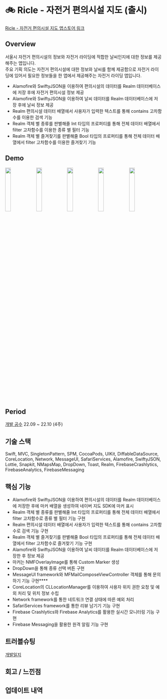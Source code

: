 # 🚲 Ricle - 자전거 편의시설 지도 (출시)

[Ricle - 자전거 편의시설 지도 앱스토어 링크](https://apps.apple.com/kr/app/ricle-%EC%9E%90%EC%A0%84%EA%B1%B0-%ED%8E%B8%EC%9D%98%EC%8B%9C%EC%84%A4-%EC%A7%80%EB%8F%84/id6443554916)

## Overview

서울시 자전거 편의시설의 정보와 자전거 라이딩에 적합한 날씨인지에 대한 정보를 제공해주는 앱입니다.
<br>주요 기획 의도는 자전거 편의시설에 대한 정보와 날씨를 함께 제공함으로 자전거 라이딩에 있어서 필요한 정보들을 한 앱에서 제공해주는 자전거 라이딩 앱입니다.

- Alamofire와 SwiftyJSON을 이용하여 편의시설의 데이터를 Realm 데이터베이스에 저장 후에 자전거 편의시설 정보 제공
- Alamofire와 SwiftyJSON을 이용하여 날씨 데이터를 Realm 데이터베이스에 저장 후에 날씨 정보 제공
- Realm 편의시설 데이터 배열에서 사용자가 입력한 텍스트를 통해 contains 고차함수를 이용한 검색 기능
- Realm 객체 별 종류를 판별해줄 Int 타입의 프로퍼티를 통해 전체 데이터 배열에서 filter 고차함수를 이용한 종류 별 필터 기능
- Realm 객체 별 즐겨찾기를 판별해줄 Bool 타입의 프로퍼티를 통해 전체 데이터 배열에서 filter 고차함수를 이용한 즐겨찾기 기능

## Demo
<p>
<img src="https://user-images.githubusercontent.com/78537078/209093977-4c452162-3fc3-4743-bc4c-32d5d13af5cd.png" width="19%">
<img src="https://user-images.githubusercontent.com/78537078/209094066-9647e175-e1b5-4c17-87f2-f754ba42e7f5.png" width="19%">
<img src="https://user-images.githubusercontent.com/78537078/209094069-ee3fe27a-3064-4079-8d6c-3a00dedbc214.png" width="19%">
<img src="https://user-images.githubusercontent.com/78537078/209094071-e3d8cf16-1324-4a9a-8d0f-5d1c621c627c.png" width="19%">
<img src="https://user-images.githubusercontent.com/78537078/209094074-d3ce88c2-804d-45c5-9db6-612c16055846.png" width="19%">
</p>

## Period
[개발 공수](https://www.notion.so/a3763ffa4aef4f258b7bc5a9cd19feb1?v=ba2e1ce25e90468289919989c552cc3c)
22.09 ~ 22.10 (4주)

## 기술 스택
Swift, MVC, SingletonPattern, SPM, CocoaPods, UIKit, DiffableDataSource, CoreLocation, Network, MessageUI, SafariServices, Alamofire, SwiftyJSON, Lottie, Snapkit, NMapsMap, DropDown, Toast, Realm, FirebaseCrashlytics, FirebaseAnalytics, FirebaseMessaging

## 핵심 기능
- Alamofire와 SwiftyJSON을 이용하여 편의시설의 데이터를 Realm 데이터베이스에 저장한 후에 마커 배열을 생성하여 네이버 지도 SDK에 마커 표시
- Realm 객체 별 종류를 판별해줄 Int 타입의 프로퍼티를 통해 전체 데이터 배열에서 filter 고차함수로 종류 별 필터 기능 구현
- Realm 편의시설 데이터 배열에서 사용자가 입력한 텍스트를 통해 contains 고차함수로 검색 기능 구현
- Realm 객체 별 즐겨찾기를 판별해줄 Bool 타입의 프로퍼티를 통해 전체 데이터 배열에서 filter 고차함수로 즐겨찾기 기능 구현
- Alamofire와 SwiftyJSON을 이용하여 날씨 데이터를 Realm 데이터베이스에 저장한 후 정보 제공
- 마커는 NMFOverlayImage를 통해 Custom Marker 생성
- DropDown을 통해 종류 선택 버튼 구현
- MessageUI framework와 MFMailComposeViewController 객체를 통해 문의하기 기능 구현****
- CoreLocation의 CLLocationManager를 이용하여 사용자 위치 권한 요청 및 예외 처리 및 위치 정보 수립
- Network framework를 통한 네트워크 연결 상태에 따른 예외 처리
- SafariServices framework를 통한 리뷰 남기기 기능 구현
- Firebase Crashlytics와 Firebase Analytics를 활용한 실시간 모니터링 기능 구현
- Firebase Messaging을 활용한 원격 알림 기능 구현

## 트러블슈팅
[개발일지](https://www.notion.so/8cac79381a344f69977b169c6d091d82)

## 회고 / 느낀점

## 업데이트 내역
